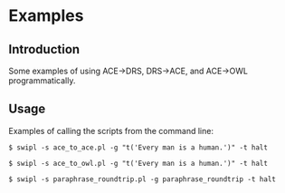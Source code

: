 Examples
========

Introduction
------------

Some examples of using ACE->DRS, DRS->ACE, and ACE->OWL programmatically.


Usage
-----

Examples of calling the scripts from the command line:

    $ swipl -s ace_to_ace.pl -g "t('Every man is a human.')" -t halt
    
    $ swipl -s ace_to_owl.pl -g "t('Every man is a human.')" -t halt
    
    $ swipl -s paraphrase_roundtrip.pl -g paraphrase_roundtrip -t halt
